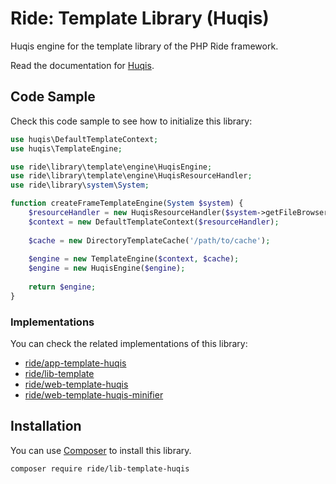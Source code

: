 # Ride: Template Library (Huqis)

Huqis engine for the template library of the PHP Ride framework.

Read the documentation for [Huqis](http://github.com/huqis/huqis). 

## Code Sample

Check this code sample to see how to initialize this library:

```php
use huqis\DefaultTemplateContext;
use huqis\TemplateEngine;

use ride\library\template\engine\HuqisEngine;
use ride\library\template\engine\HuqisResourceHandler;
use ride\library\system\System;

function createFrameTemplateEngine(System $system) {
    $resourceHandler = new HuqisResourceHandler($system->getFileBrowser(), 'view/frame');
    $context = new DefaultTemplateContext($resourceHandler);
    
    $cache = new DirectoryTemplateCache('/path/to/cache');
    
    $engine = new TemplateEngine($context, $cache);
    $engine = new HuqisEngine($engine);
    
    return $engine;
}
```

### Implementations

You can check the related implementations of this library:
- [ride/app-template-huqis](https://github.com/all-ride/ride-app-template-frame)
- [ride/lib-template](https://github.com/all-ride/ride-lib-template)
- [ride/web-template-huqis](https://github.com/all-ride/ride-web-template-smarty)
- [ride/web-template-huqis-minifier](https://github.com/all-ride/ride-web-template-smarty-minifier)

## Installation

You can use [Composer](http://getcomposer.org) to install this library.

```
composer require ride/lib-template-huqis
```
